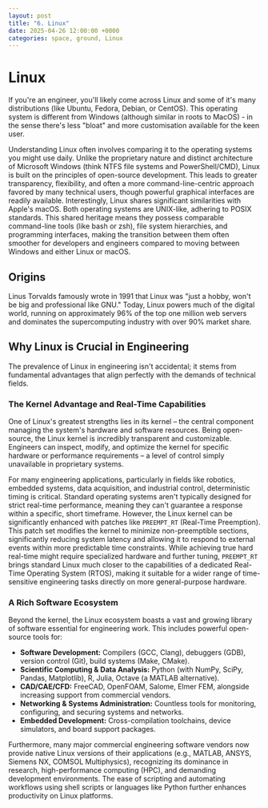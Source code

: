 ```yaml
---
layout: post
title: "6. Linux"
date: 2025-04-26 12:00:00 +0000
categories: space, ground, Linux
---
```


# Linux

If you're an engineer, you'll likely come across Linux and some of it's many distributions (like Ubuntu, Fedora, Debian, or CentOS). This operating system is different from Windows (although similar in roots to MacOS) - in the sense there's less "bloat" and more customisation available for the keen user. 

Understanding Linux often involves comparing it to the operating systems you might use daily. Unlike the proprietary nature and distinct architecture of Microsoft Windows (think NTFS file systems and PowerShell/CMD), Linux is built on the principles of open-source development. This leads to greater transparency, flexibility, and often a more command-line-centric approach favored by many technical users, though powerful graphical interfaces are readily available. Interestingly, Linux shares significant similarities with Apple's macOS. Both operating systems are UNIX-like, adhering to POSIX standards. This shared heritage means they possess comparable command-line tools (like bash or zsh), file system hierarchies, and programming interfaces, making the transition between them often smoother for developers and engineers compared to moving between Windows and either Linux or macOS.

## Origins

Linus Torvalds famously wrote in 1991 that Linux was "just a hobby, won't be big and professional like GNU." Today, Linux powers much of the digital world, running on approximately 96% of the top one million web servers and dominates the supercomputing industry with over 90% market share.

## Why Linux is Crucial in Engineering

The prevalence of Linux in engineering isn't accidental; it stems from fundamental advantages that align perfectly with the demands of technical fields.

### The Kernel Advantage and Real-Time Capabilities

One of Linux's greatest strengths lies in its kernel – the central component managing the system's hardware and software resources. Being open-source, the Linux kernel is incredibly transparent and customizable. Engineers can inspect, modify, and optimize the kernel for specific hardware or performance requirements – a level of control simply unavailable in proprietary systems.

For many engineering applications, particularly in fields like robotics, embedded systems, data acquisition, and industrial control, deterministic timing is critical. Standard operating systems aren't typically designed for strict real-time performance, meaning they can't guarantee a response within a specific, short timeframe. However, the Linux kernel can be significantly enhanced with patches like `PREEMPT_RT` (Real-Time Preemption). This patch set modifies the kernel to minimize non-preemptible sections, significantly reducing system latency and allowing it to respond to external events within more predictable time constraints. While achieving true hard real-time might require specialized hardware and further tuning, `PREEMPT_RT` brings standard Linux much closer to the capabilities of a dedicated Real-Time Operating System (RTOS), making it suitable for a wider range of time-sensitive engineering tasks directly on more general-purpose hardware.

### A Rich Software Ecosystem

Beyond the kernel, the Linux ecosystem boasts a vast and growing library of software essential for engineering work. This includes powerful open-source tools for:

* **Software Development:** Compilers (GCC, Clang), debuggers (GDB), version control (Git), build systems (Make, CMake).
* **Scientific Computing & Data Analysis:** Python (with NumPy, SciPy, Pandas, Matplotlib), R, Julia, Octave (a MATLAB alternative).
* **CAD/CAE/CFD:** FreeCAD, OpenFOAM, Salome, Elmer FEM, alongside increasing support from commercial vendors.
* **Networking & Systems Administration:** Countless tools for monitoring, configuring, and securing systems and networks.
* **Embedded Development:** Cross-compilation toolchains, device simulators, and board support packages.

Furthermore, many major commercial engineering software vendors now provide native Linux versions of their applications (e.g., MATLAB, ANSYS, Siemens NX, COMSOL Multiphysics), recognizing its dominance in research, high-performance computing (HPC), and demanding development environments. The ease of scripting and automating workflows using shell scripts or languages like Python further enhances productivity on Linux platforms.